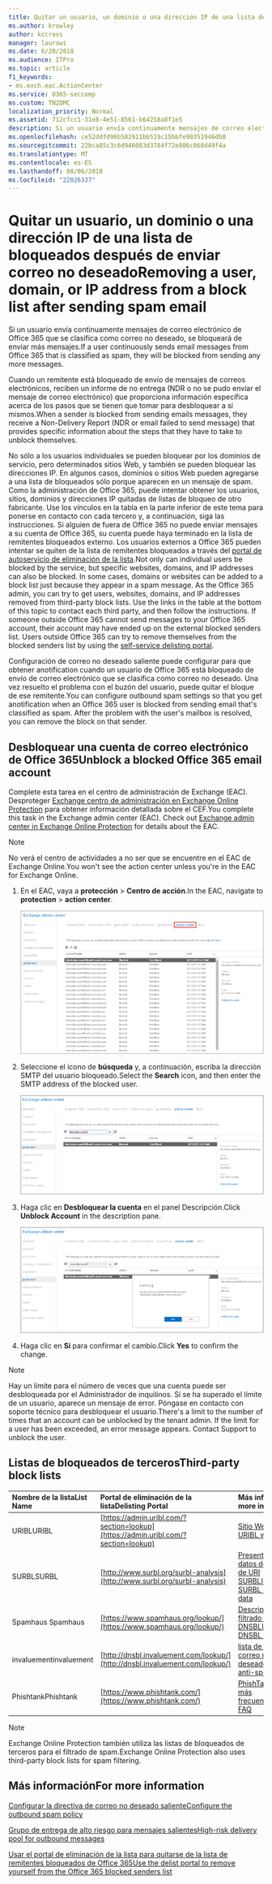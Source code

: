 ```yaml
---
title: Quitar un usuario, un dominio o una dirección IP de una lista de bloqueados después de enviar correo no deseado
ms.author: krowley
author: kccross
manager: laurawi
ms.date: 6/20/2018
ms.audience: ITPro
ms.topic: article
f1_keywords:
- ms.exch.eac.ActionCenter
ms.service: O365-seccomp
ms.custom: TN2DMC
localization_priority: Normal
ms.assetid: 712cfcc1-31e8-4e51-8561-b64258a8f1e5
description: Si un usuario envía continuamente mensajes de correo electrónico de Office 365 que se clasifica como correo no deseado, se bloqueará de enviar más mensajes.
ms.openlocfilehash: ce52ddfd96b582911bb519c15bbfe90351946db8
ms.sourcegitcommit: 22bca85c3c6d946083d3784f72e886c068d49f4a
ms.translationtype: MT
ms.contentlocale: es-ES
ms.lasthandoff: 08/06/2018
ms.locfileid: "22026337"
---
```

# <a name="removing-a-user-domain-or-ip-address-from-a-block-list-after-sending-spam-email"></a><span data-ttu-id="3c5c5-103">Quitar un usuario, un dominio o una dirección IP de una lista de bloqueados después de enviar correo no deseado</span><span class="sxs-lookup"><span data-stu-id="3c5c5-103">Removing a user, domain, or IP address from a block list after sending spam email</span></span>

<span data-ttu-id="3c5c5-104">Si un usuario envía continuamente mensajes de correo electrónico de Office 365 que se clasifica como correo no deseado, se bloqueará de enviar más mensajes.</span><span class="sxs-lookup"><span data-stu-id="3c5c5-104">If a user continuously sends email messages from Office 365 that is classified as spam, they will be blocked from sending any more messages.</span></span> 
  
<span data-ttu-id="3c5c5-105">Cuando un remitente está bloqueado de envío de mensajes de correos electrónicos, reciben un informe de no entrega (NDR o no se pudo enviar el mensaje de correo electrónico) que proporciona información específica acerca de los pasos que se tienen que tomar para desbloquear a sí mismos.</span><span class="sxs-lookup"><span data-stu-id="3c5c5-105">When a sender is blocked from sending emails messages, they receive a Non-Delivery Report (NDR or email failed to send message) that provides specific information about the steps that they have to take to unblock themselves.</span></span>
  
<span data-ttu-id="3c5c5-p101">No sólo a los usuarios individuales se pueden bloquear por los dominios de servicio, pero determinados sitios Web, y también se pueden bloquear las direcciones IP. En algunos casos, dominios o sitios Web pueden agregarse a una lista de bloqueados sólo porque aparecen en un mensaje de spam. Como la administración de Office 365, puede intentar obtener los usuarios, sitios, dominios y direcciones IP quitadas de listas de bloqueo de otro fabricante. Use los vínculos en la tabla en la parte inferior de este tema para ponerse en contacto con cada tercero y, a continuación, siga las instrucciones. Si alguien de fuera de Office 365 no puede enviar mensajes a su cuenta de Office 365, su cuenta puede haya terminado en la lista de remitentes bloqueados externo. Los usuarios externos a Office 365 pueden intentar se quiten de la lista de remitentes bloqueados a través del [portal de autoservicio de eliminación de la lista](https://technet.microsoft.com/library/mt661881%28v=exchg.150%29.aspx).</span><span class="sxs-lookup"><span data-stu-id="3c5c5-p101">Not only can individual users be blocked by the service, but specific websites, domains, and IP addresses can also be blocked. In some cases, domains or websites can be added to a block list just because they appear in a spam message. As the Office 365 admin, you can try to get users, websites, domains, and IP addresses removed from third-party block lists. Use the links in the table at the bottom of this topic to contact each third party, and then follow the instructions. If someone outside Office 365 cannot send messages to your Office 365 account, their account may have ended up on the external blocked senders list. Users outside Office 365 can try to remove themselves from the blocked senders list by using the [self-service delisting portal](https://technet.microsoft.com/library/mt661881%28v=exchg.150%29.aspx).</span></span>
  
<span data-ttu-id="3c5c5-p102">Configuración de correo no deseado saliente puede configurar para que obtener anotification cuando un usuario de Office 365 está bloqueado de envío de correo electrónico que se clasifica como correo no deseado. Una vez resuelto el problema con el buzón del usuario, puede quitar el bloque de ese remitente.</span><span class="sxs-lookup"><span data-stu-id="3c5c5-p102">You can configure outbound spam settings so that you get anotification when an Office 365 user is blocked from sending email that's classified as spam. After the problem with the user's mailbox is resolved, you can remove the block on that sender.</span></span>
  
## <a name="unblock-a-blocked-office-365-email-account"></a><span data-ttu-id="3c5c5-114">Desbloquear una cuenta de correo electrónico de Office 365</span><span class="sxs-lookup"><span data-stu-id="3c5c5-114">Unblock a blocked Office 365 email account</span></span>

<span data-ttu-id="3c5c5-p103">Complete esta tarea en el centro de administración de Exchange (EAC). Desproteger [Exchange centro de administración en Exchange Online Protection](exchange-admin-center-in-exchange-online-protection-eop.md) para obtener información detallada sobre el CEF.</span><span class="sxs-lookup"><span data-stu-id="3c5c5-p103">You complete this task in the Exchange admin center (EAC). Check out [Exchange admin center in Exchange Online Protection](exchange-admin-center-in-exchange-online-protection-eop.md) for details about the EAC.</span></span> 
  
> [!NOTE]
> <span data-ttu-id="3c5c5-117">No verá el centro de actividades a no ser que se encuentre en el EAC de Exchange Online.</span><span class="sxs-lookup"><span data-stu-id="3c5c5-117">You won't see the action center unless you're in the EAC for Exchange Online.</span></span> 
  
1. <span data-ttu-id="3c5c5-118">En el EAC, vaya a **protección** \> **Centro de acción**.</span><span class="sxs-lookup"><span data-stu-id="3c5c5-118">In the EAC, navigate to **protection** \> **action center**.</span></span>
    
    ![Vaya al Centro de actividades del Centro de administración de Exchange.](media/9bbf0844-7b34-4a86-a2b7-8c7e9c8519a3.png)
  
2. <span data-ttu-id="3c5c5-120">Seleccione el icono de **búsqueda** y, a continuación, escriba la dirección SMTP del usuario bloqueado.</span><span class="sxs-lookup"><span data-stu-id="3c5c5-120">Select the **Search** icon, and then enter the SMTP address of the blocked user.</span></span> 
    
    ![Buscar a un usuario bloqueado en el Centro de actividades](media/f931b5a0-7115-4d95-9f6f-b403436031ba.png)
  
3. <span data-ttu-id="3c5c5-122">Haga clic en **Desbloquear la cuenta** en el panel Descripción.</span><span class="sxs-lookup"><span data-stu-id="3c5c5-122">Click **Unblock Account** in the description pane.</span></span> 
    
    ![Desbloquear a un usuario en el Centro de actividades](media/c5d5b1b9-8416-45aa-9631-881e94d1d056.png)
  
4. <span data-ttu-id="3c5c5-124">Haga clic en **Sí** para confirmar el cambio.</span><span class="sxs-lookup"><span data-stu-id="3c5c5-124">Click **Yes** to confirm the change.</span></span> 
    
> [!NOTE]
> <span data-ttu-id="3c5c5-p104">Hay un límite para el número de veces que una cuenta puede ser desbloqueada por el Administrador de inquilinos. Si se ha superado el límite de un usuario, aparece un mensaje de error. Póngase en contacto con soporte técnico para desbloquear el usuario.</span><span class="sxs-lookup"><span data-stu-id="3c5c5-p104">There's a limit to the number of times that an account can be unblocked by the tenant admin. If the limit for a user has been exceeded, an error message appears. Contact Support to unblock the user.</span></span> 
  
## <a name="third-party-block-lists"></a><span data-ttu-id="3c5c5-127">Listas de bloqueados de terceros</span><span class="sxs-lookup"><span data-stu-id="3c5c5-127">Third-party block lists</span></span>

|<span data-ttu-id="3c5c5-128">**Nombre de la lista**</span><span class="sxs-lookup"><span data-stu-id="3c5c5-128">**List Name**</span></span>|<span data-ttu-id="3c5c5-129">**Portal de eliminación de la lista**</span><span class="sxs-lookup"><span data-stu-id="3c5c5-129">**Delisting Portal**</span></span>|<span data-ttu-id="3c5c5-130">**Más información**</span><span class="sxs-lookup"><span data-stu-id="3c5c5-130">**For more information**</span></span>|
|:-----|:-----|:-----|
|<span data-ttu-id="3c5c5-131">URIBL</span><span class="sxs-lookup"><span data-stu-id="3c5c5-131">URIBL</span></span>  <br/> |[https://admin.uribl.com/?section=lookup](https://admin.uribl.com/?section=lookup) <br/> |[<span data-ttu-id="3c5c5-132">Sitio Web URIBL</span><span class="sxs-lookup"><span data-stu-id="3c5c5-132"> URIBL website </span></span>](https://uribl.com/) <br/> |
|<span data-ttu-id="3c5c5-133">SURBL</span><span class="sxs-lookup"><span data-stu-id="3c5c5-133">SURBL</span></span>  <br/> |[http://www.surbl.org/surbl-analysis](http://www.surbl.org/surbl-analysis) <br/> |[<span data-ttu-id="3c5c5-134">Presentación de datos de reputación de URI SURBL</span><span class="sxs-lookup"><span data-stu-id="3c5c5-134">Introducing SURBL URI reputation data</span></span>](http://www.surbl.org/) <br/> |
|<span data-ttu-id="3c5c5-135">Spamhaus </span><span class="sxs-lookup"><span data-stu-id="3c5c5-135">Spamhaus</span></span>  <br/> |[https://www.spamhaus.org/lookup/](https://www.spamhaus.org/lookup/) <br/> |[<span data-ttu-id="3c5c5-136">Descripción de filtrado de DNSBL</span><span class="sxs-lookup"><span data-stu-id="3c5c5-136">Understanding DNSBL Filtering</span></span>](https://www.spamhaus.org/whitepapers/dnsbl_function/) <br/> |
|<span data-ttu-id="3c5c5-137">invaluement</span><span class="sxs-lookup"><span data-stu-id="3c5c5-137">invaluement</span></span>  <br/> |[http://dnsbl.invaluement.com/lookup/](http://dnsbl.invaluement.com/lookup/) <br/> |[<span data-ttu-id="3c5c5-138">lista de lista contra correo no deseado</span><span class="sxs-lookup"><span data-stu-id="3c5c5-138">invaluement anti-spam list</span></span>](http://dnsbl.invaluement.com/) <br/> |
|<span data-ttu-id="3c5c5-139">Phishtank</span><span class="sxs-lookup"><span data-stu-id="3c5c5-139">Phishtank</span></span>  <br/> |[https://www.phishtank.com/](https://www.phishtank.com/) <br/> |[<span data-ttu-id="3c5c5-140">PhishTank preguntas más frecuentes</span><span class="sxs-lookup"><span data-stu-id="3c5c5-140">PhishTank FAQ</span></span>](https://www.phishtank.com/faq.php) <br/> |
   
> [!NOTE]
> <span data-ttu-id="3c5c5-141">Exchange Online Protection también utiliza las listas de bloqueados de terceros para el filtrado de spam.</span><span class="sxs-lookup"><span data-stu-id="3c5c5-141">Exchange Online Protection also uses third-party block lists for spam filtering.</span></span> 
   
## <a name="for-more-information"></a><span data-ttu-id="3c5c5-142">Más información</span><span class="sxs-lookup"><span data-stu-id="3c5c5-142">For more information</span></span>

[<span data-ttu-id="3c5c5-143">Configurar la directiva de correo no deseado saliente</span><span class="sxs-lookup"><span data-stu-id="3c5c5-143">Configure the outbound spam policy</span></span>](configure-the-outbound-spam-policy.md)
  
[<span data-ttu-id="3c5c5-144">Grupo de entrega de alto riesgo para mensajes salientes</span><span class="sxs-lookup"><span data-stu-id="3c5c5-144">High-risk delivery pool for outbound messages</span></span>](high-risk-delivery-pool-for-outbound-messages.md)

[<span data-ttu-id="3c5c5-145">Usar el portal de eliminación de la lista para quitarse de la lista de remitentes bloqueados de Office 365</span><span class="sxs-lookup"><span data-stu-id="3c5c5-145">Use the delist portal to remove yourself from the Office 365 blocked senders list</span></span>](use-the-delist-portal-to-remove-yourself-from-the-office-365-blocked-senders-lis.md)
  

  

